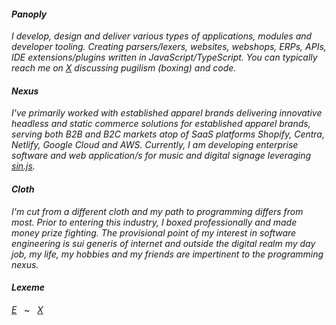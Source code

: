 <h4><i>Panoply</i></h4>
<p>
<i>I develop, design and deliver various types of applications, modules and developer tooling. Creating parsers/lexers, websites, webshops, ERPs, APIs, IDE extensions/plugins written in JavaScript/TypeScript. You can typically reach me on <a href="https://twitter.com/niksavvidis">X</a> discussing pugilism (boxing) and code.</i>
</p>

<h4><i>Nexus</i></h4>
<p>  
<i>I've primarily worked with established apparel brands delivering innovative headless and static commerce solutions for established apparel brands, serving both B2B and B2C markets atop of SaaS platforms Shopify, Centra, Netlify, Google Cloud and AWS. Currently, I am developing enterprise software and web application/s for music and digital signage leveraging <a href="https://sinjs.com" target="_blank">sin.js<a/>.
</i> 
</p>

<h4><i>Cloth</i></h4>
<p><i>I'm cut from a different cloth and my path to programming differs from most. Prior to entering this industry, I boxed professionally and made money prize fighting. The provisional point of my interest in software engineering is sui generis of internet and outside the digital realm my day job, my life, my hobbies and my friends are impertinent to the programming nexus.</i>
</p>
<h4><i>Lexeme</i></h4>
<p>
  <i><a href="mailto:n.savvidis@gmx.com">E<a/></i>&nbsp;&nbsp;&nbsp;~&nbsp;&nbsp;
  <i><a href="https://x.com/niksavvidis" target="_blank">X</a></i>
</p>
  

